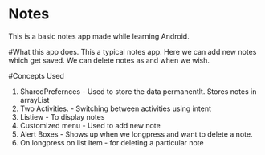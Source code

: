 # Notes
This is a basic notes app made while learning Android.

#What this app does.
This a typical notes app. Here we can add new notes which get saved. We can delete notes as and when we wish.

#Concepts Used
1. SharedPrefernces - Used to store the data permanentlt. Stores notes in arrayList
2. Two Activities. - Switching between activities using intent
3. Listiew - To display notes
4. Customized menu - Used to add new note
5. Alert Boxes - Shows up when we longpress and want to delete a note.
6. On longpress on list item - for deleting a particular note

